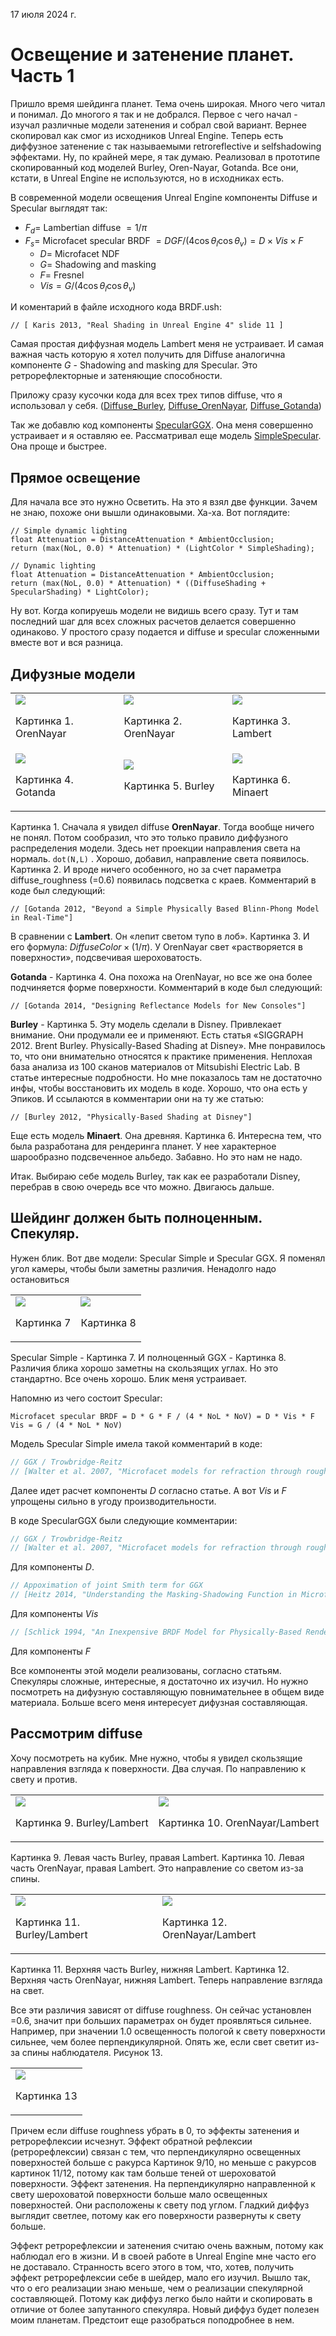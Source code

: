 17 июля 2024 г. 

# Освещение и затенение планет. Часть 1

Пришло время шейдинга планет. Тема очень широкая. Много чего читал и понимал. До многого я так и не добрался. Первое с чего начал - изучал различные модели затенения и собрал свой вариант. Вернее скопировал как смог из исходников Unreal Engine. Теперь есть диффузное затенение с так называемыми retroreflective и selfshadowing эффектами. Ну, по крайней мере, я так думаю. Реализовал в прототипе скопированный код моделей Burley, Oren-Nayar, Gotanda. Все они, кстати, в Unreal Engine не используются, но в исходниках есть. 

В современной модели освещения Unreal Engine компоненты Diffuse и Specular выглядят так:

- $F_d=$ Lambertian diffuse $=1/\pi$
- $F_s=$ Microfacet specular BRDF $={DGF}/{(4\cos\theta_l\cos\theta_v)}=D\times{Vis}\times{F}$
    - $D=$ Microfacet NDF
    - $G=$ Shadowing and masking
    - $F=$ Fresnel
    - $Vis=G/{(4\cos\theta_l \cos\theta_v)}$

И коментарий в файле исходного кода BRDF.ush:

    // [ Karis 2013, "Real Shading in Unreal Engine 4" slide 11 ]

Самая простая диффузная модель Lambert меня не устраивает. И самая важная часть которую я хотел получить для Diffuse аналогична компоненте $G$ - Shadowing and masking для Specular. Это ретрорефлекторные и затеняющие способности. 

Приложу сразу кусочки кода для всех трех типов diffuse, что я использовал у себя.
([Diffuse_Burley](shading1/Diffuse_Burley.hlsl), [Diffuse_OrenNayar](shading1/Diffuse_OrenNayar.hlsl), [Diffuse_Gotanda](shading1/Diffuse_Gotanda.hlsl))

Так же добавлю код компоненты [SpecularGGX](shading1/SpecularGGX_CustomNode.hlsl). Она меня совершенно устраивает и я оставляю ее. Рассматривал еще модель [SimpleSpecular](shading1/SpecularSimple.hlsl). Она проще и быстрее.

## Прямое освещение

Для начала все это нужно Осветить. На это я взял две функции. Зачем не знаю, похоже они вышли одинаковыми. Ха-ха. Вот поглядите:

```hlsl
// Simple dynamic lighting
float Attenuation = DistanceAttenuation * AmbientOcclusion;
return (max(NoL, 0.0) * Attenuation) * (LightColor * SimpleShading);

// Dynamic lighting
float Attenuation = DistanceAttenuation * AmbientOcclusion;
return (max(NoL, 0.0) * Attenuation) * ((DiffuseShading + SpecularShading) * LightColor);    
```

Ну вот. Когда копируешь модели не видишь всего сразу. Тут и там последний шаг для всех сложных расчетов делается совершенно одинаково. У простого сразу подается и diffuse и specular сложенными вместе вот и вся разница. 

## Дифузные модели

<table> <tbody>
  <tr>
    <td><img src='shading1/1.jpg'><p>Картинка 1. OrenNayar</p></td>
    <td><img src='shading1/2.jpg'><p>Картинка 2. OrenNayar</p></td>
    <td><img src='shading1/3.jpg'><p>Картинка 3. Lambert</p></td>
  </tr>
  <tr>
    <td><img src='shading1/4.jpg'><p>Картинка 4. Gotanda</p></td>
    <td><img src='shading1/5.jpg'><p>Картинка 5. Burley</p></td>
    <td><img src='shading1/6.jpg'><p>Картинка 6. Minaert</p></td>
  </tr>
</tbody> </table>

Картинка 1. Сначала я увидел diffuse **OrenNayar**. Тогда вообще ничего не понял. Потом сообразил, что это только правило диффузного распределения модели. Здесь нет проекции направления света на нормаль. `dot(N,L)` . Хорошо, добавил, направление света появилось. Картинка 2. И вроде ничего особенного, но за счет параметра diffuse_roughness (=0.6) появилась подсветка с краев. Комментарий в коде был следующий: 

    // [Gotanda 2012, "Beyond a Simple Physically Based Blinn-Phong Model in Real-Time"]

В сравнении с **Lambert**. Он «лепит светом тупо в лоб». Картинка 3. И его формула: $DiffuseColor\times(1/\pi)$. У OrenNayar свет «растворяется в поверхности», подсвечивая шероховатость. 

**Gotanda** - Картинка 4. Она похожа на OrenNayar, но все же она более подчиняется форме поверхности. Комментарий в коде был следующий:  

    // [Gotanda 2014, "Designing Reflectance Models for New Consoles"]

**Burley** - Картинка 5. Эту модель сделали в Disney. Привлекает внимание. Они продумали ее и применяют. Есть статья «SIGGRAPH 2012. Brent Burley. Physically-Based Shading at Disney». Мне понравилось то, что они внимательно относятся к практике применения. Неплохая база анализа из 100 сканов материалов от Mitsubishi Electric Lab. В статье интересные подробности. Но мне показалось там не достаточно инфы, чтобы восстановить их модель в коде. Хорошо, что она есть у Эпиков. И ссылаются в комментарии они на ту же статью:

    // [Burley 2012, "Physically-Based Shading at Disney"]

Еще есть модель **Minaert**. Она древняя. Картинка 6. Интересна тем, что была разработана для рендеринга планет. У нее характерное шарообразно подсвеченное альбедо. Забавно. Но это нам не надо.

Итак. Выбираю себе модель Burley, так как ее разработали Disney, перебрав в свою очередь все что можно. Двигаюсь дальше. 

## Шейдинг должен быть полноценным. Спекуляр.

Нужен блик. Вот две модели: Specular Simple и Specular GGX. Я поменял угол камеры, чтобы были заметны различия. Ненадолго надо остановиться

<table> <tbody>
  <tr>
    <td><img src='shading1/7.jpg'><p>Картинка 7</p></td>
    <td><img src='shading1/8.jpg'><p>Картинка 8</p></td>
  </tr>
</tbody> </table>

Specular Simple - Картинка 7. И полноценный GGX - Картинка 8. Различия блика хорошо заметны на скользящих углах. Но это стандартно. Все очень хорошо. Блик меня устраивает. 

Напомню из чего состоит Specular: 

    Microfacet specular BRDF = D * G * F / (4 * NoL * NoV) = D * Vis * F
    Vis = G / (4 * NoL * NoV)

Модель Specular Simple имела такой комментарий в коде:

```c
// GGX / Trowbridge-Reitz
// [Walter et al. 2007, "Microfacet models for refraction through rough surfaces"]
```
Далее идет расчет компоненты $D$ согласно статье. А вот $Vis$ и $F$ упрощены сильно в угоду производительности.

В коде SpecularGGX были следующие комментарии:

```c
// GGX / Trowbridge-Reitz
// [Walter et al. 2007, "Microfacet models for refraction through rough surfaces"]
```
Для компоненты $D$.

```c
// Appoximation of joint Smith term for GGX
// [Heitz 2014, "Understanding the Masking-Shadowing Function in Microfacet-Based BRDFs"]
```

Для компоненты $Vis$

```c
// [Schlick 1994, "An Inexpensive BRDF Model for Physically-Based Rendering"]
```

Для компоненты $F$ 

Все компоненты этой модели реализованы, согласно статьям. Спекуляры сложные, интересные, я достаточно их изучил. Но нужно посмотреть на дифузную составляющую повнимательнее в общем виде материала. Больше всего меня интересует дифузная составляющая. 

## Рассмотрим diffuse

Хочу посмотреть на кубик. Мне нужно, чтобы я увидел скользящие направления взгляда к поверхности. Два случая. По направлению к свету и против. 

<table><tbody>
  <tr>
    <td><img src='shading1/9.jpg'><p>Картинка 9. Burley/Lambert</p></td>
    <td><img src='shading1/10.jpg'><p>Картинка 10. OrenNayar/Lambert</p></td>
  </tr>
</tbody></table>

Картинка 9. Левая часть Burley, правая Lambert. Картинка 10. Левая часть OrenNayar, правая Lambert. Это направление со светом из-за спины.

<table><tbody>
  <tr>
    <td><img src='shading1/11.jpg'><p>Картинка 11. Burley/Lambert</p></td>
    <td><img src='shading1/12.jpg'><p>Картинка 12. OrenNayar/Lambert</p></td>
  </tr>
</tbody></table>

Картинка 11. Верхняя часть Burley, нижняя Lambert. Картинка 12. Верхняя часть OrenNayar, нижняя Lambert. Теперь направление взгляда на свет.

Все эти различия зависят от diffuse roughness. Он сейчас установлен =0.6, значит при больших параметрах он будет проявляться сильнее. Например, при значении 1.0 освещенность пологой к свету поверхности сильнее, чем более перпендикулярной. Опять же, если свет светит из-за спины наблюдателя. Рисунок 13.
<table> <tbody> 
  <tr>
	<td><img src='shading1/13.jpg'><p>Картинка 13</p></td>
  </tr>
</tbody> </table>

Причем если diffuse roughness убрать в 0, то эффекты затенения и ретрорефлексии исчезнут. Эффект обратной рефлексии (ретрорефлексии) связан с тем, что перпендикулярно освещенных поверхностей больше с ракурса Картинок 9/10, но меньше с ракурсов картинок 11/12, потому как там больше теней от шероховатой поверхности. Эффект затенения. На перпендикулярно направленной к свету шероховатой поверхности больше мало освещенных поверхностей. Они расположены к свету под углом. Гладкий диффуз выглядит светлее, потому как его поверхности развернуты к свету больше.

Эффект ретрорефлексии и затенения считаю очень важным, потому как наблюдал его в жизни. И в своей работе в Unreal Engine мне часто его не доставало. Странность всего этого в том, что, хотев, получить эффект ретрорефлексии себе в шейдер, мало его изучил. Вышло так, что о его реализации знаю меньше, чем о реализации спекулярной составляющей. Потому как диффуз легко было найти и скопировать в отличие от более запутанного спекуляра. Новый диффуз будет полезен моим планетам. Предстоит еще разобраться поподробнее в нем. 

